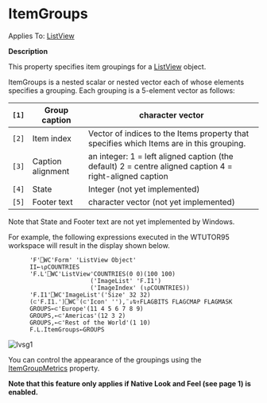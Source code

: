 




<h1 class="heading"><span class="name">ItemGroups</span></h1>

Applies To: [ListView](../a-z/listview.md)


**Description**


This property specifies item groupings for a [ListView](../a-z/listview.md) object.


ItemGroups is a nested scalar or nested vector each of whose elements specifies a grouping. Each grouping is a 5-element vector as follows:


| `[1]` | Group caption | character vector |
| --- | --- | ---  |
| `[2]` | Item index | Vector of indices to the Items property that specifies which Items are in this grouping. |
| `[3]` | Caption alignment | an integer: 1 = left aligned caption (the default) 2 = centre        aligned caption 4 = right-aligned caption |
| `[4]` | State | Integer (not yet implemented) |
| `[5]` | Footer text | character vector (not yet implemented) |


Note that State and Footer text are not yet implemented by Windows.


For example, the following expressions executed in the WTUTOR95 workspace will result in the display shown below.
```apl
      'F'⎕WC'Form' 'ListView Object'
      II←⍳⍴COUNTRIES
      'F.L'⎕WC'ListView'COUNTRIES(0 0)(100 100)
                       ('ImageList' 'F.I1')
                       ('ImageIndex' (⍳⍴COUNTRIES))
      'F.I1'⎕WC'ImageList'('Size' 32 32)
      (⊂'F.I1.')⎕WC¨(⊂'Icon' ''),¨↓⍉↑FLAGBITS FLAGCMAP FLAGMASK
      GROUPS←⊂'Europe'(11 4 5 6 7 8 9)
      GROUPS,←⊂'Americas'(12 3 2)
      GROUPS,←⊂'Rest of the World'(1 10)
      F.L.ItemGroups←GROUPS
```


![lvsg1](../img/lvsg1.gif)


You can control the appearance of the groupings using the [ItemGroupMetrics](../a-z/itemgroupmetrics.md) property.



**Note that this feature only applies if Native Look and Feel (see page 1) is enabled.**


